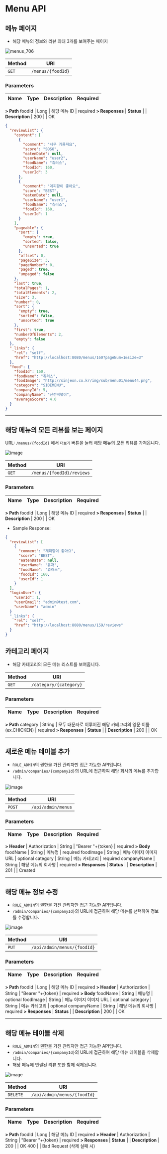 # Menu API

## 메뉴 페이지

- 해당 메뉴의 정보와 리뷰 최대 3개를 보여주는 페이지

![menus_706](https://user-images.githubusercontent.com/85560758/171654893-22b29507-4274-474d-b537-16a2fef92830.png)

| Method | URI
|--|--|
| `GET` | `/menus/{foodId}`


### Parameters

| Name | Type |  Description  | Required
|-|-|-|-|
**> Path**
foodId | Long | 해당 메뉴 ID | required
**> Responses**
| **Status** | | **Description** |
200 | | OK


```json
{
  "reviewList": {
    "content": [
      {
        "comment": "너무 기름져요",
        "score": "SOSO",
        "eatenDate": null,
        "userName": "user2",
        "foodName": "츄러스",
        "foodId": 160,
        "userId": 3
      },
      {
        "comment": "계피향이 좋아요",
        "score": "BEST",
        "eatenDate": null,
        "userName": "user1",
        "foodName": "츄러스",
        "foodId": 160,
        "userId": 1
      }
    ],
    "pageable": {
      "sort": {
        "empty": true,
        "sorted": false,
        "unsorted": true
      },
      "offset": 0,
      "pageSize": 3,
      "pageNumber": 0,
      "paged": true,
      "unpaged": false
    },
    "last": true,
    "totalPages": 1,
    "totalElements": 2,
    "size": 3,
    "number": 0,
    "sort": {
      "empty": true,
      "sorted": false,
      "unsorted": true
    },
    "first": true,
    "numberOfElements": 2,
    "empty": false
  },
  "_links": {
    "rel": "self",
    "href": "http://localhost:8080/menus/160?pageNum=1&size=3"
  },
  "food": {
    "foodId": 160,
    "foodName": "츄러스",
    "foodImage": "http://sinjeon.co.kr/img/sub/menu01/menu44.png",
    "category": "SIDEMENU",
    "companyId": 5,
    "companyName": "신전떡볶이",
    "averageScore": 4.0
  }
}
```


---
## 해당 메뉴의 모든 리뷰를 보는 페이지

URL: `/menus/{foodId}` 에서 `더보기` 버튼을 눌러 해당 메뉴의 모든 리뷰를 가져옵니다.

![image](https://user-images.githubusercontent.com/85560758/171655145-a014a39b-30f2-47d8-8f8f-14cead460d99.png)

| Method | URI
|--|--|
| `GET` | `/menus/{foodId}/reviews`


### Parameters

| Name | Type |  Description  | Required
|-|-|-|-|
**> Path**
foodId | Long | 해당 메뉴 ID | required
**> Responses**
| **Status** | | **Description** |
200 | | OK


- Sample Response:
```json
{
  "reviewList": [
    {
      "comment": "계피향이 좋아요",
      "score": "BEST",
      "eatenDate": null,
      "userName": "유저",
      "foodName": "츄러스",
      "foodId": 160,
      "userId": 1
    }
  ],
  "loginUser": {
    "userId": 1,
    "userEmail": "admin@test.com",
    "userName": "admin"
  }
  "_links": {
    "rel": "self",
    "href": "http://localhost:8080/menus/159/reviews"
  }
}
```


## 카테고리 페이지

- 해당 카테고리의 모든 메뉴 리스트를 보여줍니다.


| Method | URI
|--|--|
| `GET` | `/category/{category}`

### Parameters

| Name | Type |  Description  | Required
|-|-|-|-|
**> Path**
category | String | 모두 대문자로 이루어진 해당 카테고리의 영문 이름 (ex.CHICKEN) | required
**> Responses**
| **Status** | | **Description** |
200 | | OK



---
## 새로운 메뉴 테이블 추가

- `ROLE_ADMIN`의 권한을 가진 관리자만 접근 가능한 API입니다.
- `/admin/companies/{companyId}`의 URL에 접근하여 해당 회사의 메뉴를 추가합니다.

![image](https://user-images.githubusercontent.com/85560758/171655583-efd83a38-1c92-4ffc-ab89-414b6d761000.png)

| Method | URI
|--|--|
| `POST` | `/api/admin/menus`

### Parameters

| Name | Type |  Description  | Required
|-|-|-|-|
**> Header**
| Authorization | String | "Bearer  "+{token} | required
**> Body**
foodName | String | 메뉴명 | required
foodImage | String | 메뉴 이미지 이미지 URL | optional
category | String | 메뉴 카테고리 | required
companyName | String | 해당 메뉴의 회사명 | required
**> Responses**
| **Status** | | **Description** |
201 | | Created



---
## 해당 메뉴 정보 수정

- `ROLE_ADMIN`의 권한을 가진 관리자만 접근 가능한 API입니다.
- `/admin/companies/{companyId}`의 URL에 접근하여 해당 메뉴를 선택하여 정보를 수정합니다.

![image](https://user-images.githubusercontent.com/85560758/171655968-d93791ed-110d-41bd-a1b3-7b33de183e7c.png)

| Method | URI
|--|--|
| `PUT` | `/api/admin/menus/{foodId}`

### Parameters

| Name | Type |  Description  | Required
|-|-|-|-|
**> Path**
foodId | Long | 해당 메뉴 ID | required
**> Header**
| Authorization | String | "Bearer "+{token} | required
**> Body**
foodName | String | 메뉴명 | optional
foodImage | String | 메뉴 이미지 이미지 URL | optional
category | String | 메뉴 카테고리 | optional
companyName | String | 해당 메뉴의 회사명 | required
**> Responses**
| **Status** | | **Description** |
200 | | OK



---
## 해당 메뉴 테이블 삭제

- `ROLE_ADMIN`의 권한을 가진 관리자만 접근 가능한 API입니다.
- `/admin/companies/{companyId}`의 URL에 접근하여 해당 메뉴 테이블을 삭제합니다.
- 해당 메뉴에 연결된 리뷰 또한 함께 삭제됩니다.

![image](https://user-images.githubusercontent.com/85560758/171656436-48bb29c3-606f-454d-a805-e88bd9f5dc62.png)

| Method | URI
|--|--|
| `DELETE` | `/api/admin/menus/{foodId}`


### Parameters

| Name | Type |  Description  | Required
|-|-|-|-|
**> Path**
foodId | Long | 해당 메뉴 ID | required
**> Header**
| Authorization | String | "Bearer  "+{token} | required
**> Responses**
| **Status** | | **Description** |
200 | | OK
400 | | Bad Request (삭제 실패 시)